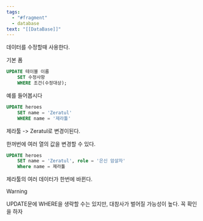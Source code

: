 ```yaml
---
tags:
  - "#fragment"
  - database
text: "[[DataBase]]"
---
```

데이터를 수정할때 사용한다.

기본 폼
~~~SQL
UPDATE 테이블 이름
	SET 수정사항
	WHERE 조건(수정대상);
~~~

예를 들어봅시다
~~~SQL
UPDATE heroes
	SET name = 'Zeratul'
	WHERE name = '제라툴'
~~~
제라툴 -> Zeratul로 변경이된다.

한꺼번에 여러 열의 값을 변경할 수 있다.
~~~SQL
UPDATE heroes
	SET name = 'Zeratul', role = '은신 암살자'
	Where name = 제라툴
~~~
제라툴의 여러 데이터가 한번에 바뀐다.

> [!warning]
>  UPDATE문에 WHERE을 생략할 수는 있지만, 대참사가 벌어질 가능성이 높다. 꼭 확인을 하자

